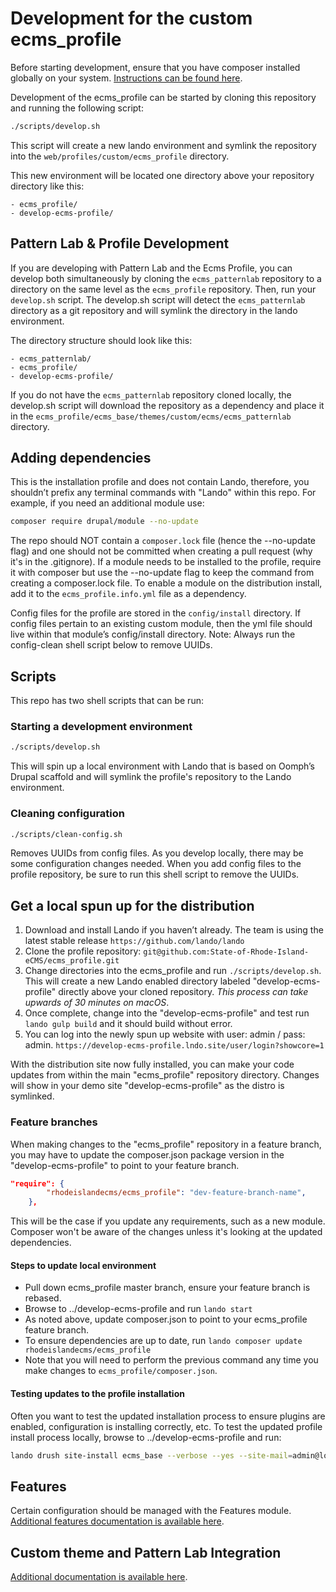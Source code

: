 # Development for the custom ecms_profile

Before starting development, ensure that you have composer installed globally
on your system. [Instructions can be found here](https://getcomposer.org/doc/00-intro.md#installation-linux-unix-macos).
 
Development of the ecms_profile can be started by cloning this repository and
running the following script:
```bash
./scripts/develop.sh
```

This script will create a new lando environment and symlink the repository into
the `web/profiles/custom/ecms_profile` directory.

This new environment will be located one directory above your 
repository directory like this:

```
- ecms_profile/
- develop-ecms-profile/
```

## Pattern Lab & Profile Development
If you are developing with Pattern Lab and the Ecms Profile, you can develop
both simultaneously by cloning the `ecms_patternlab` repository to a directory
on the same level as the `ecms_profile` repository. Then, run your `develop.sh`
script. The develop.sh script will detect the `ecms_patternlab` directory as a
git repository and will symlink the directory in the lando environment.

The directory structure should look like this:
```
- ecms_patternlab/
- ecms_profile/
- develop-ecms-profile/
```

If you do not have the `ecms_patternlab` repository cloned locally, the 
develop.sh script will download the repository as a dependency 
and place it in the `ecms_profile/ecms_base/themes/custom/ecms/ecms_patternlab`
directory. 

## Adding dependencies
This is the installation profile and does not contain Lando, therefore, you 
shouldn’t prefix any terminal commands with "Lando" within this repo. 
For example, if you need an additional module use: 
```bash
composer require drupal/module --no-update
```

The repo should NOT contain a `composer.lock` file (hence the --no-update flag)
and one should not be committed when creating a pull request 
(why it's in the .gitignore). If a module needs to be installed to the profile,
require it with composer but use the --no-update flag to keep the command 
from creating a composer.lock file.
To enable a module on the distribution install, add it to the 
`ecms_profile.info.yml` file as a dependency.

Config files for the profile are stored in the `config/install` directory. 
If config files pertain to an existing custom module, then the yml file
should live within that module’s config/install directory. 
Note: Always run the config-clean shell script below to remove UUIDs.

## Scripts

This repo has two shell scripts that can be run:

### Starting a development environment
```bash
./scripts/develop.sh
```
This will spin up a local environment with Lando that is based on 
Oomph’s Drupal scaffold and will symlink the profile's 
repository to the Lando environment. 

### Cleaning configuration
```bash
./scripts/clean-config.sh
```
Removes UUIDs from config files.
As you develop locally, there may be some configuration changes needed. 
When you add config files to the profile repository, be sure to run this 
shell script to remove the UUIDs.

## Get a local spun up for the distribution
1. Download and install Lando if you haven’t already. 
   The team is using the latest stable release `https://github.com/lando/lando`
2. Clone the profile repository:
   `git@github.com:State-of-Rhode-Island-eCMS/ecms_profile.git`
3. Change directories into the ecms_profile and run `./scripts/develop.sh`.
   This will create a new Lando enabled directory labeled 
   "develop-ecms-profile" directly above your cloned repository.
   _This process can take upwards of 30 minutes on macOS_. 
4. Once complete, change into the "develop-ecms-profile" and test run 
   `lando gulp build` and it should build without error.
5. You can log into the newly spun up website with user: admin / pass: admin.
   `https://develop-ecms-profile.lndo.site/user/login?showcore=1` 

With the distribution site now fully installed, you can make your code updates
from within the main "ecms_profile" repository directory.
Changes will show in your demo site "develop-ecms-profile" 
as the distro is symlinked. 

### Feature branches
When making changes to the "ecms_profile" repository in a feature branch, you may
have to update the composer.json package version in the "develop-ecms-profile" to
point to your feature branch.
```json
"require": {
        "rhodeislandecms/ecms_profile": "dev-feature-branch-name",
    },
```
This will be the case if you update any requirements, such as a new module. Composer
won't be aware of the changes unless it's looking at the updated dependencies.

#### Steps to update local environment
 * Pull down ecms_profile master branch, ensure your feature branch is rebased.
 * Browse to ../develop-ecms-profile and run `lando start`
 * As noted above, update composer.json to point to your ecms_profile feature branch.
 * To ensure dependencies are up to date, run `lando composer update rhodeislandecms/ecms_profile`
 * Note that you will need to perform the previous command any time you make changes to `ecms_profile/composer.json`.

#### Testing updates to the profile installation
Often you want to test the updated installation process to ensure plugins are enabled,
configuration is installing correctly, etc. 
To test the updated profile install process locally, browse to ../develop-ecms-profile and run:
```bash
lando drush site-install ecms_base --verbose --yes --site-mail=admin@localhost --account-mail=admin@localhost --site-name="State of Rhode Island Distribution" --account-name=admin --account-pass=admin;
```

## Features
Certain configuration should be managed with the Features module. 
[Additional features documentation is available here](./features.md).

## Custom theme and Pattern Lab Integration
[Additional documentation is available here](./theming.md).
